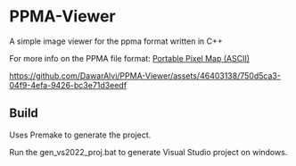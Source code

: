 # PPMA-Viewer
A simple image viewer for the ppma format written in C++ 

For more info on the PPMA file format: [Portable Pixel Map (ASCII)](https://people.sc.fsu.edu/~jburkardt/data/ppma/ppma.html)

https://github.com/DawarAlvi/PPMA-Viewer/assets/46403138/750d5ca3-04f9-4efa-9426-bc3e71d3eedf

## Build
Uses Premake to generate the project.

Run the gen_vs2022_proj.bat to generate Visual Studio project on windows.
